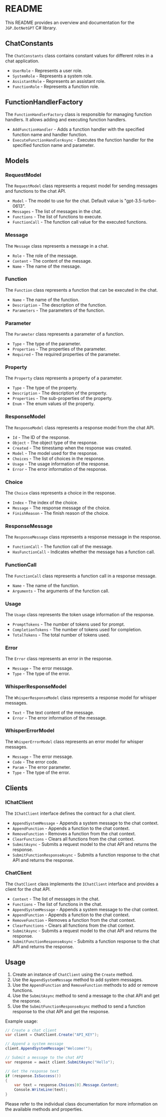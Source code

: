 # README

This README provides an overview and documentation for the `JGP.DotNetGPT` C# library.

## ChatConstants

The `ChatConstants` class contains constant values for different roles in a chat application.

- `UserRole` - Represents a user role.
- `SystemRole` - Represents a system role.
- `AssistantRole` - Represents an assistant role.
- `FunctionRole` - Represents a function role.

## FunctionHandlerFactory

The `FunctionHandlerFactory` class is responsible for managing function handlers. It allows adding and executing function handlers.

- `AddFunctionHandler` - Adds a function handler with the specified function name and handler function.
- `ExecuteFunctionHandlerAsync` - Executes the function handler for the specified function name and parameter.

## Models

### RequestModel

The `RequestModel` class represents a request model for sending messages and functions to the chat API.

- `Model` - The model to use for the chat. Default value is "gpt-3.5-turbo-0613".
- `Messages` - The list of messages in the chat.
- `Functions` - The list of functions to execute.
- `FunctionCall` - The function call value for the executed functions.

### Message

The `Message` class represents a message in a chat.

- `Role` - The role of the message.
- `Content` - The content of the message.
- `Name` - The name of the message.

### Function

The `Function` class represents a function that can be executed in the chat.

- `Name` - The name of the function.
- `Description` - The description of the function.
- `Parameters` - The parameters of the function.

### Parameter

The `Parameter` class represents a parameter of a function.

- `Type` - The type of the parameter.
- `Properties` - The properties of the parameter.
- `Required` - The required properties of the parameter.

### Property

The `Property` class represents a property of a parameter.

- `Type` - The type of the property.
- `Description` - The description of the property.
- `Properties` - The sub-properties of the property.
- `Enum` - The enum values of the property.

### ResponseModel

The `ResponseModel` class represents a response model from the chat API.

- `Id` - The ID of the response.
- `Object` - The object type of the response.
- `Created` - The timestamp when the response was created.
- `Model` - The model used for the response.
- `Choices` - The list of choices in the response.
- `Usage` - The usage information of the response.
- `Error` - The error information of the response.

### Choice

The `Choice` class represents a choice in the response.

- `Index` - The index of the choice.
- `Message` - The response message of the choice.
- `FinishReason` - The finish reason of the choice.

### ResponseMessage

The `ResponseMessage` class represents a response message in the response.

- `FunctionCall` - The function call of the message.
- `HasFunctionCall` - Indicates whether the message has a function call.

### FunctionCall

The `FunctionCall` class represents a function call in a response message.

- `Name` - The name of the function.
- `Arguments` - The arguments of the function call.

### Usage

The `Usage` class represents the token usage information of the response.

- `PromptTokens` - The number of tokens used for prompt.
- `CompletionTokens` - The number of tokens used for completion.
- `TotalTokens` - The total number of tokens used.

### Error

The `Error` class represents an error in the response.

- `Message` - The error message.
- `Type` - The type of the error.

### WhisperResponseModel

The `WhisperResponseModel` class represents a response model for whisper messages.

- `Text` - The text content of the message.
- `Error` - The error information of the message.

### WhisperErrorModel

The `WhisperErrorModel` class represents an error model for whisper messages.

- `Message` - The error message.
- `Code` - The error code.
- `Param` - The error parameter.
- `Type` - The type of the error.

## Clients

### IChatClient

The `IChatClient` interface defines the contract for a chat client.

- `AppendSystemMessage` - Appends a system message to the chat context.
- `AppendFunction` - Appends a function to the chat context.
- `RemoveFunction` - Removes a function from the chat context.
- `ClearFunctions` - Clears all functions from the chat context.
- `SubmitAsync` - Submits a request model to the chat API and returns the response.
- `SubmitFunctionResponseAsync` - Submits a function response to the chat API and returns the response.

### ChatClient

The `ChatClient` class implements the `IChatClient` interface and provides a client for the chat API.

- `Context` - The list of messages in the chat.
- `Functions` - The list of functions in the chat.
- `AppendSystemMessage` - Appends a system message to the chat context.
- `AppendFunction` - Appends a function to the chat context.
- `RemoveFunction` - Removes a function from the chat context.
- `ClearFunctions` - Clears all functions from the chat context.
- `SubmitAsync` - Submits a request model to the chat API and returns the response.
- `SubmitFunctionResponseAsync` - Submits a function response to the chat API and returns the response.

## Usage

1. Create an instance of `ChatClient` using the `Create` method.
2. Use the `AppendSystemMessage` method to add system messages.
3. Use the `AppendFunction` and `RemoveFunction` methods to add or remove functions.
4. Use the `SubmitAsync` method to send a message to the chat API and get the response.
5. Use the `SubmitFunctionResponseAsync` method to send a function response to the chat API and get the response.

Example usage:

```csharp
// Create a chat client
var client = ChatClient.Create("API_KEY");

// Append a system message
client.AppendSystemMessage("Welcome!");

// Submit a message to the chat API
var response = await client.SubmitAsync("Hello");

// Get the response text
if (response.IsSuccess())
{
    var text = response.Choices[0].Message.Content;
    Console.WriteLine(text);
}
```

Please refer to the individual class documentation for more information on the available methods and properties.